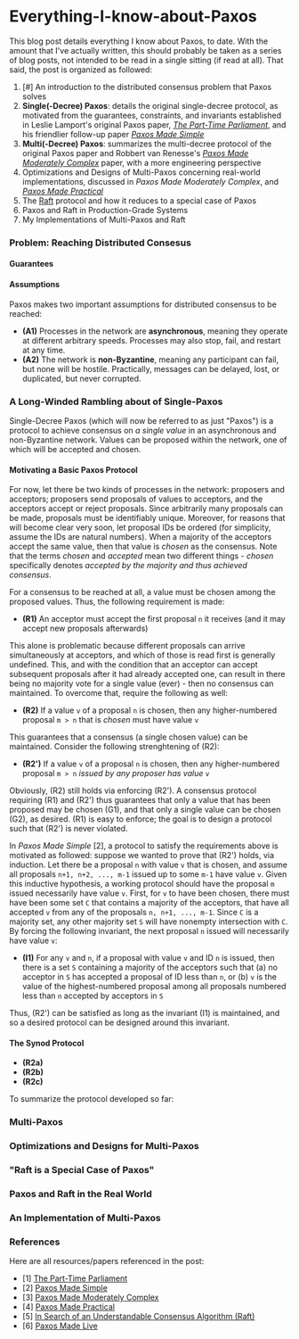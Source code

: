 # Everything-I-know-about-Paxos

This blog post details everything I know about Paxos, to date. With the amount
that I've actually written, this should probably be taken as a series of blog posts,
not intended to be read in a single sitting (if read at all). That
said, the post is organized as followed:

1. [#] An introduction to the distributed consensus problem that Paxos solves
2. **Single(-Decree) Paxos**: details the original single-decree protocol, as motivated from 
the guarantees, constraints, and invariants established in Leslie Lamport's original Paxos paper,
[*The Part-Time Parliament*](https://lamport.azurewebsites.net/pubs/lamport-paxos.pdf), and
his friendlier follow-up paper [*Paxos Made Simple*](https://lamport.azurewebsites.net/pubs/paxos-simple.pdf) 
3. **Multi(-Decree) Paxos**: summarizes the multi-decree protocol of the original Paxos paper and Robbert van Renesse's 
[*Paxos Made Moderately Complex*](https://www.cs.cornell.edu/home/rvr/Paxos/paxos.pdf) paper, with a more
engineering perspective
4. Optimizations and Designs of Multi-Paxos concerning real-world implementations, discussed in 
*Paxos Made Moderately Complex*, and [*Paxos Made Practical*](https://www.scs.stanford.edu/~dm/home/papers/paxos.pdf)
5. The [Raft](https://raft.github.io/raft.pdf) protocol and how it reduces to a special case of Paxos
6. Paxos and Raft in Production-Grade Systems
7. My Implementations of Multi-Paxos and Raft

### Problem: Reaching Distributed Consesus

#### Guarantees

#### Assumptions
Paxos makes two important assumptions for distributed consensus to be reached:
- **(A1)** Processes in the network are **asynchronous**, meaning they operate at
different arbitrary speeds. Processes may also stop, fail, and restart at any time.
- **(A2)** The network is **non-Byzantine**, meaning any participant can fail, but none will
be hostile. Practically, messages can be delayed, lost, or duplicated, but never corrupted.

### A Long-Winded Rambling about of Single-Paxos
Single-Decree Paxos (which will now be referred to as just "Paxos") is a protocol to achieve 
consensus on *a single value* in an asynchronous and non-Byzantine network. Values can be
proposed within the network, one of which will be accepted and chosen.

#### Motivating a Basic Paxos Protocol
For now, let there be two kinds of processes in the network: proposers and acceptors; proposers send proposals of values 
to acceptors, and the acceptors accept or reject proposals. Since arbitrarily many proposals can be made, proposals must 
be identifiably unique. Moreover, for reasons that will become clear very soon, let proposal IDs be ordered
(for simplicity, assume the IDs are natural numbers). When a majority of the acceptors accept the same value, 
then that value is *chosen* as the consensus. Note that the terms *chosen* and *accepted* mean two different things - *chosen* 
specifically denotes *accepted by the majority and thus achieved consensus*. 

For a consensus to be reached at all, a value must be chosen among the proposed values. Thus, the following
requirement is made:

- **(R1)** An acceptor must accept the first proposal `n` it receives (and it may accept new proposals afterwards)

This alone is problematic because different proposals can arrive simultaneously at acceptors, and which
of those is read first is generally undefined. This, and with the condition that an acceptor can accept subsequent 
proposals after it had already accepted one, can result in there being no majority vote
for a single value (ever) - then no consensus can maintained. To overcome that, require the following as well: 

- **(R2)** If a value `v` of a proposal `n` is chosen, then any higher-numbered proposal `m > n` that is
*chosen* must have value `v`

This guarantees that a consensus (a single chosen value) can be maintained. Consider the following strenghtening of
(R2):

- **(R2')** If a value `v` of a proposal `n` is chosen, then any higher-numbered proposal `m > n` *issued by any proposer has value* `v`

Obviously, (R2) still holds via enforcing (R2'). A consensus protocol requiring (R1) and (R2') thus guarantees that 
only a value that has been proposed may be chosen (G1), and that only a single value can be chosen (G2), as desired.
(R1) is easy to enforce; the goal is to design a protocol such that (R2') is never violated.

In *Paxos Made Simple* [2], a protocol to satisfy the requirements above is motivated as followed: suppose we wanted to prove
that (R2') holds, via induction. Let there be a proposal `n` with value `v` that is chosen, and assume all proposals `n+1, n+2, ..., m-1`
issued up to some `m-1` have value `v`. Given this inductive hypothesis, a working protocol should have the proposal `m` issued necessarily have value `v`.
First, for `v` to have been chosen, there must have been some set `C` that contains a majority of the acceptors, that have all accepted `v`
from any of the proposals `n, n+1, ..., m-1`. Since `C` is a majority set, any other majority set `S` will have nonempty intersection with
`C`. By forcing the following invariant, the next proposal `n` issued will necessarily have value `v`:

- **(I1)** For any `v` and `n`, if a proposal with value `v` and ID `n` is issued, then there is a set `S` containing a majority of the acceptors
such that (a) no acceptor in `S` has accepted a proposal of ID less than `n`, or (b) `v` is the value of the highest-numbered proposal among
all proposals numbered less than `n` accepted by acceptors in `S`

Thus, (R2') can be satisfied as long as the invariant (I1) is maintained, and so a desired protocol can be designed around this invariant.


#### The Synod Protocol




- **(R2a)**  
- **(R2b)**  
- **(R2c)**  


To summarize the protocol developed so far: 




### Multi-Paxos


### Optimizations and Designs for Multi-Paxos


### "Raft is a Special Case of Paxos"


### Paxos and Raft in the Real World


### An Implementation of Multi-Paxos


### References
Here are all resources/papers referenced in the post:
- [1] [The Part-Time Parliament](https://lamport.azurewebsites.net/pubs/lamport-paxos.pdf)
- [2] [Paxos Made Simple](https://lamport.azurewebsites.net/pubs/paxos-simple.pdf)
- [3] [Paxos Made Moderately Complex](https://www.cs.cornell.edu/home/rvr/Paxos/paxos.pdf)
- [4] [Paxos Made Practical](https://www.scs.stanford.edu/~dm/home/papers/paxos.pdf)
- [5] [In Search of an Understandable Consensus Algorithm (Raft)](https://raft.github.io/raft.pdf)
- [6] [Paxos Made Live](https://static.googleusercontent.com/media/research.google.com/en//archive/paxos_made_live.pdf)
